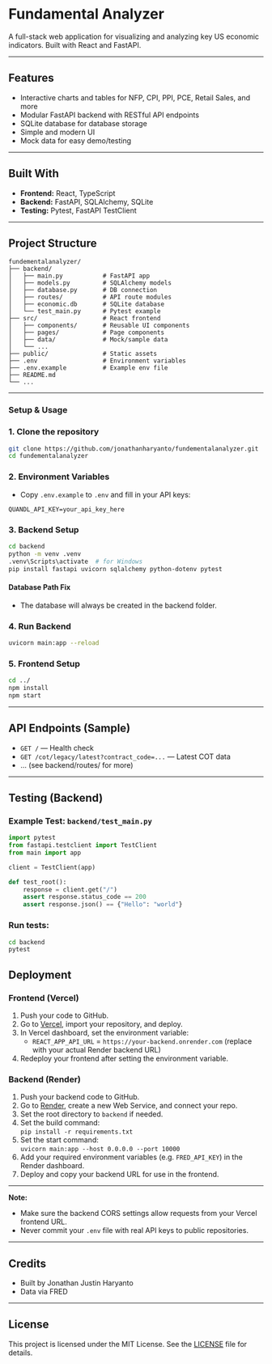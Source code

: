 # Fundamental Analyzer

A full-stack web application for visualizing and analyzing key US economic indicators. Built with React and FastAPI.

---

## Features
- Interactive charts and tables for NFP, CPI, PPI, PCE, Retail Sales, and more
- Modular FastAPI backend with RESTful API endpoints
- SQLite database for database storage
- Simple and modern UI
- Mock data for easy demo/testing

---

## Built With
- **Frontend:** React, TypeScript
- **Backend:** FastAPI, SQLAlchemy, SQLite
- **Testing:** Pytest, FastAPI TestClient

---

## Project Structure
```
fundementalanalyzer/
├── backend/
│   ├── main.py           # FastAPI app
│   ├── models.py         # SQLAlchemy models
│   ├── database.py       # DB connection
│   ├── routes/           # API route modules
│   ├── economic.db       # SQLite database
│   └── test_main.py      # Pytest example
├── src/                  # React frontend
│   ├── components/       # Reusable UI components
│   ├── pages/            # Page components
│   ├── data/             # Mock/sample data
│   └── ...
├── public/               # Static assets
├── .env                  # Environment variables
├── .env.example          # Example env file
├── README.md
└── ...
```

---

### Setup & Usage

### 1. Clone the repository
```sh
git clone https://github.com/jonathanharyanto/fundementalanalyzer.git
cd fundementalanalyzer
```

### 2. Environment Variables
- Copy `.env.example` to `.env` and fill in your API keys:
```
QUANDL_API_KEY=your_api_key_here
```

### 3. Backend Setup
```sh
cd backend
python -m venv .venv
.venv\Scripts\activate  # for Windows
pip install fastapi uvicorn sqlalchemy python-dotenv pytest
```

#### Database Path Fix
- The database will always be created in the backend folder.

### 4. Run Backend
```sh
uvicorn main:app --reload
```

### 5. Frontend Setup
```sh
cd ../
npm install
npm start
```

---

## API Endpoints (Sample)
- `GET /` — Health check
- `GET /cot/legacy/latest?contract_code=...` — Latest COT data
- ... (see backend/routes/ for more)

---

## Testing (Backend)

### Example Test: `backend/test_main.py`
```python
import pytest
from fastapi.testclient import TestClient
from main import app

client = TestClient(app)

def test_root():
	response = client.get("/")
	assert response.status_code == 200
	assert response.json() == {"Hello": "world"}
```

### Run tests:
```sh
cd backend
pytest
```

## Deployment

### Frontend (Vercel)
1. Push your code to GitHub.
2. Go to [Vercel](https://vercel.com/), import your repository, and deploy.
3. In Vercel dashboard, set the environment variable:
   - `REACT_APP_API_URL` = `https://your-backend.onrender.com`
   (replace with your actual Render backend URL)
4. Redeploy your frontend after setting the environment variable.

### Backend (Render)
1. Push your backend code to GitHub.
2. Go to [Render](https://render.com/), create a new Web Service, and connect your repo.
3. Set the root directory to `backend` if needed.
4. Set the build command:  
   `pip install -r requirements.txt`
5. Set the start command:  
   `uvicorn main:app --host 0.0.0.0 --port 10000`
6. Add your required environment variables (e.g. `FRED_API_KEY`) in the Render dashboard.
7. Deploy and copy your backend URL for use in the frontend.

---

**Note:**  
- Make sure the backend CORS settings allow requests from your Vercel frontend URL.
- Never commit your `.env` file with real API keys to public repositories.

---

## Credits
- Built by Jonathan Justin Haryanto
- Data via FRED

---

## License

This project is licensed under the MIT License. See the [LICENSE](LICENSE) file for details.